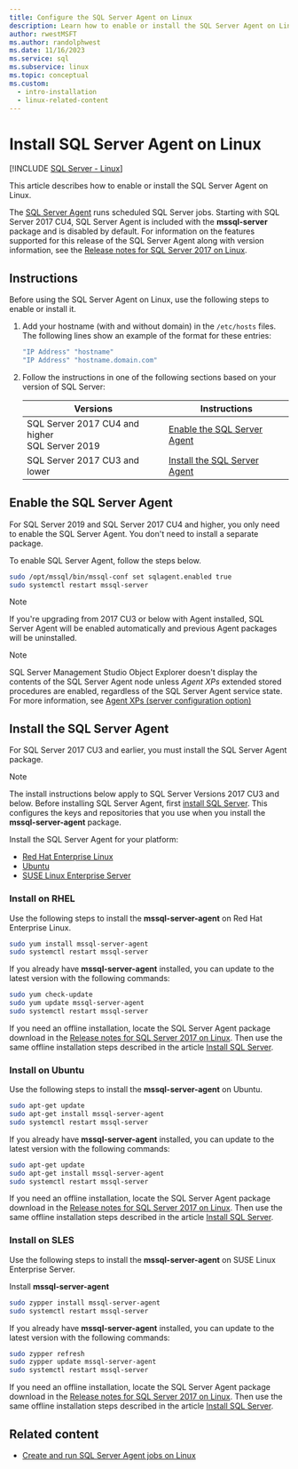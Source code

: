 ```yaml
---
title: Configure the SQL Server Agent on Linux
description: Learn how to enable or install the SQL Server Agent on Linux. Starting with SQL Server 2017 CU4, SQL Server Agent is included with the mssql-server package.
author: rwestMSFT
ms.author: randolphwest
ms.date: 11/16/2023
ms.service: sql
ms.subservice: linux
ms.topic: conceptual
ms.custom:
  - intro-installation
  - linux-related-content
---
```


# Install SQL Server Agent on Linux

[!INCLUDE [SQL Server - Linux](../includes/applies-to-version/sql-linux.md)]

This article describes how to enable or install the SQL Server Agent on Linux.

The [SQL Server Agent](../ssms/agent/sql-server-agent.md) runs scheduled SQL Server jobs. Starting with SQL Server 2017 CU4, SQL Server Agent is included with the **mssql-server** package and is disabled by default. For information on the features supported for this release of the SQL Server Agent along with version information, see the [Release notes for SQL Server 2017 on Linux](sql-server-linux-release-notes-2017.md).

## Instructions

Before using the SQL Server Agent on Linux, use the following steps to enable or install it.

1. Add your hostname (with and without domain) in the `/etc/hosts` files. The following lines show an example of the format for these entries:

   ```bash
   "IP Address" "hostname"
   "IP Address" "hostname.domain.com"
   ```

1. Follow the instructions in one of the following sections based on your version of SQL Server:

   | Versions | Instructions |
   | --- | --- |
   | SQL Server 2017 CU4 and higher<br />SQL Server 2019 | [Enable the SQL Server Agent](#EnableAgentAfterCU4) |
   | SQL Server 2017 CU3 and lower | [Install the SQL Server Agent](#InstallAgentBelowCU4) |

## <a id="EnableAgentAfterCU4"></a> Enable the SQL Server Agent

For SQL Server 2019 and SQL Server 2017 CU4 and higher, you only need to enable the SQL Server Agent. You don't need to install a separate package.

To enable SQL Server Agent, follow the steps below.

```bash
sudo /opt/mssql/bin/mssql-conf set sqlagent.enabled true
sudo systemctl restart mssql-server
```

> [!NOTE]  
> If you're upgrading from 2017 CU3 or below with Agent installed, SQL Server Agent will be enabled automatically and previous Agent packages will be uninstalled.

> [!NOTE]  
> SQL Server Management Studio Object Explorer doesn't display the contents of the SQL Server Agent node unless *Agent XPs* extended stored procedures are enabled, regardless of the SQL Server Agent service state. For more information, see [Agent XPs (server configuration option)](../database-engine/configure-windows/agent-xps-server-configuration-option.md)

## <a id="InstallAgentBelowCU4"></a> Install the SQL Server Agent

For SQL Server 2017 CU3 and earlier, you must install the SQL Server Agent package.

> [!NOTE]  
> The install instructions below apply to SQL Server Versions 2017 CU3 and below. Before installing SQL Server Agent, first [install SQL Server](sql-server-linux-setup.md#platforms). This configures the keys and repositories that you use when you install the **mssql-server-agent** package.

Install the SQL Server Agent for your platform:
- [Red Hat Enterprise Linux](#RHEL)
- [Ubuntu](#ubuntu)
- [SUSE Linux Enterprise Server](#SLES)

### <a id="RHEL"></a> Install on RHEL

Use the following steps to install the **mssql-server-agent** on Red Hat Enterprise Linux.

```bash
sudo yum install mssql-server-agent
sudo systemctl restart mssql-server
```

If you already have **mssql-server-agent** installed, you can update to the latest version with the following commands:

```bash
sudo yum check-update
sudo yum update mssql-server-agent
sudo systemctl restart mssql-server
```

If you need an offline installation, locate the SQL Server Agent package download in the [Release notes for SQL Server 2017 on Linux](sql-server-linux-release-notes-2017.md). Then use the same offline installation steps described in the article [Install SQL Server](sql-server-linux-setup.md#offline).

### <a id="ubuntu"></a> Install on Ubuntu

Use the following steps to install the **mssql-server-agent** on Ubuntu.

```bash
sudo apt-get update
sudo apt-get install mssql-server-agent
sudo systemctl restart mssql-server
```

If you already have **mssql-server-agent** installed, you can update to the latest version with the following commands:

```bash
sudo apt-get update
sudo apt-get install mssql-server-agent
sudo systemctl restart mssql-server
```

If you need an offline installation, locate the SQL Server Agent package download in the [Release notes for SQL Server 2017 on Linux](sql-server-linux-release-notes-2017.md). Then use the same offline installation steps described in the article [Install SQL Server](sql-server-linux-setup.md#offline).

### <a id="SLES"></a> Install on SLES

Use the following steps to install the **mssql-server-agent** on SUSE Linux Enterprise Server.

Install **mssql-server-agent**

```bash
sudo zypper install mssql-server-agent
sudo systemctl restart mssql-server
```

If you already have **mssql-server-agent** installed, you can update to the latest version with the following commands:

```bash
sudo zypper refresh
sudo zypper update mssql-server-agent
sudo systemctl restart mssql-server
```

If you need an offline installation, locate the SQL Server Agent package download in the [Release notes for SQL Server 2017 on Linux](sql-server-linux-release-notes-2017.md). Then use the same offline installation steps described in the article [Install SQL Server](sql-server-linux-setup.md#offline).

## Related content

- [Create and run SQL Server Agent jobs on Linux](sql-server-linux-run-sql-server-agent-job.md)
